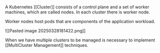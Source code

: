 A Kubernetes [[Cluster]] consists of a control plane and a set of worker machines, which are called nodes. In each cluster there is worker node.

Worker nodes host pods that are components of the application workload. 

![[Pasted image 20250328181422.png]]

When we have multiple clusters to be managed is necessary to implement [[MultiCluster Management]] techniques.
